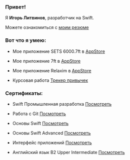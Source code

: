 ### Привет!

Я **Игорь Литвинов**, разработчик на Swift.

Можете ознакомиться с [моим резюме](http://igor-ios.ru/iOS-developer_Литвинов_Игорь.pdf)


### Вот что я умею:

* Мое приложение SETS 6000.7ft в [AppStore](https://apps.apple.com/us/app/sets-6000-7ft/id6469705729)
  
* Мое приложение 7ft в [AppStore](https://apps.apple.com/ru/app/7ft/id6468911605)

* Мое приложение Relaxim в [AppStore](https://apps.apple.com/us/app/relaxim/id6456844054)

* Курсовая работа [Трекер привычек](https://github.com/sgarista/MyHabits)


### Сертификаты:

* Swift Промышленная разработка [Посмотреть](https://github.com/sgarista/sgarista/blob/main/%D1%81ertificates/certificate_prom.pdf)
  
* Работа с Git [Посмотреть](https://github.com/sgarista/sgarista/blob/main/%D1%81ertificates/certificate_git.pdf)

* Основы Swift [Посмотреть](https://github.com/sgarista/sgarista/blob/main/%D1%81ertificates/certificate_osnovi.pdf)

* Основы Swift Advanced [Посмотреть](https://github.com/sgarista/sgarista/blob/main/%D1%81ertificates/certificate_advance.pdf)

* Интерфейс приложений [Посмотреть](https://github.com/sgarista/sgarista/blob/main/%D1%81ertificates/certificateUI.pdf)

* Английский язык B2 Upper Intermediate [Посмотреть](https://github.com/sgarista/sgarista/blob/main/%D1%81ertificates/EFSETCertificate.pdf)


